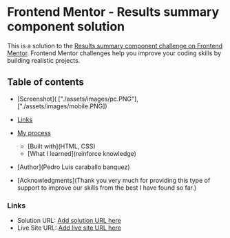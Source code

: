 # Frontend Mentor - Results summary component solution

This is a solution to the [Results summary component challenge on Frontend Mentor](https://www.frontendmentor.io/challenges/results-summary-component-CE_K6s0maV). Frontend Mentor challenges help you improve your coding skills by building realistic projects. 

## Table of contents
  - [Screenshot]( ["./assets/images/pc.PNG"], ["./assets/images/mobile.PNG])


  - [Links](#links)

- [My process](#my-process)
  - [Built with](HTML, CSS)
  - [What I learned](reinforce knowledge)
- [Author](Pedro Luis caraballo banquez)
- [Acknowledgments](Thank you very much for providing this type of support to improve our skills from the best I have found so far.)


### Links

- Solution URL: [Add solution URL here](https://your-solution-url.com)
- Live Site URL: [Add live site URL here](https://your-live-site-url.com)

